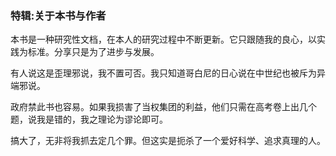 ### 特辑:关于本书与作者

本书是一种研究性文档，在本人的研究过程中不断更新。它只跟随我的良心，以实践为标准。分享只是为了进步与发展。

有人说这是歪理邪说，我不置可否。我只知道哥白尼的日心说在中世纪也被斥为异端邪说。

政府禁此书也容易。如果我损害了当权集团的利益，他们只需在高考卷上出几个题，说我是错的，我之理论为谬论即可。

搞大了，无非将我抓去定几个罪。但这实是扼杀了一个爱好科学、追求真理的人。